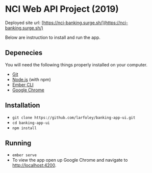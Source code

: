 # NCI Web API Project (2019)
Deployed site url: [https://nci-banking.surge.sh/](https://nci-banking.surge.sh/)

Below are instruction to install and run the app.

## Depenecies

You will need the following things properly installed on your computer.

* [Git](https://git-scm.com/)
* [Node.js](https://nodejs.org/) (with npm)
* [Ember CLI](https://ember-cli.com/)
* [Google Chrome](https://google.com/chrome/)

## Installation

* `git clone https://github.com/larfoley/banking-app-ui.git`
* `cd banking-app-ui`
* `npm install`

## Running

* `ember serve`
* To view the app open up Google Chrome and navigate to [http://localhost:4200](http://localhost:4200).

